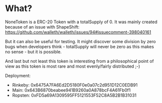 What?
=====

NoneToken is a ERC-20 Token with a totalSupply of 0.
It was mainly created because of an issue with ShapeShift: https://github.com/walleth/walleth/issues/94#issuecomment-398040161

But it can also be useful for testing.
It might discover some division by zero bugs when developers think - totalSupply will never be zero as this makes no sense -  but it is possible.

And last but not least this token is interesting from a philosophical point of view as this token is most rare and most evenly/fairly distributed ;-)

Deployment:

 * Rinkeby: 0x6475A7FA6Ed2D5180F0e0a07c2d951D12C0EDB91
 * Main: 0x643B6870beabee941B9260a0A878bcF4A61Fb0f1
 * Ropsten: 0xFD5a69A1309595FF5121553F52C8A5B2B1B31031
